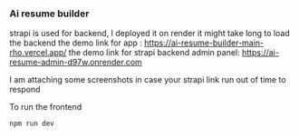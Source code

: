 ### Ai resume builder
strapi is used for backend, I deployed it on render it might take long to load the backend
the demo link for app : https://ai-resume-builder-main-rho.vercel.app/
the demo link for strapi backend admin panel: https://ai-resume-admin-d97w.onrender.com

I am attaching some screenshots in case your strapi link run out of time to respond

To run the frontend
```shell
npm run dev
```
